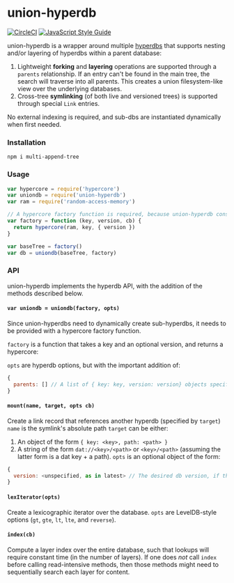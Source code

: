 # union-hyperdb
[![CircleCI](https://circleci.com/gh/andrewosh/union-hyperdb.svg?style=svg)](https://circleci.com/gh/andrewosh/union-hyperdb)
[![JavaScript Style Guide](https://img.shields.io/badge/code_style-standard-brightgreen.svg)](https://standardjs.com)

union-hyperdb is a wrapper around multiple [hyperdbs](https://github.com/mafintosh/hyperdb) that supports nesting and/or layering of hyperdbs within a parent database:

1. Lightweight __forking__ and __layering__ operations are supported through a `parents` relationship. If an entry can't be found in the main tree, the search will traverse into all parents. This creates a union filesystem-like view over the underlying databases.
2. Cross-tree __symlinking__ (of both live and versioned trees) is supported through special `Link` entries. 

No external indexing is required, and sub-dbs are instantiated dynamically when first needed.

### Installation
`npm i multi-append-tree`

### Usage

```js
var hypercore = require('hypercore')
var uniondb = require('union-hyperdb')
var ram = require('random-access-memory')

// A hypercore factory function is required, because union-hyperdb constructs hyperdbs dynamically.
var factory = function (key, version, cb) {
  return hypercore(ram, key, { version })
}

var baseTree = factory()
var db = uniondb(baseTree, factory)
```

### API
union-hyperdb implements the hyperdb API, with the addition of the methods described below.

#### `var uniondb = uniondb(factory, opts)`

Since union-hyperdbs need to dynamically create sub-hyperdbs, it needs to be provided with a hypercore factory function.

`factory` is a function that takes a key and an optional version, and returns a hypercore:

`opts` are hyperdb options, but with the important addition of:
```js
{ 
  parents: [] // A list of { key: key, version: version} objects specifying parent append-trees.
}
```

#### `mount(name, target, opts cb)`

Create a link record that references another hyperdb (specified by `target`)
`name` is the symlink's absolute path
`target` can be either:
1. An object of the form `{ key: <key>, path: <path> }`
2. A string of the form `dat://<key>/<path>` or `<key>/<path>` (assuming the latter form is a dat key + a path).
`opts` is an optional object of the form:
```js
{
  version: <unspecified, as in latest> // The desired db version, if the link should be versioned (static).
}
```

#### `lexIterator(opts)`

Create a lexicographic iterator over the database. 
`opts` are LevelDB-style options (`gt`, `gte`, `lt`, `lte`, and `reverse`).

#### `index(cb)`

Compute a layer index over the entire database, such that lookups will require constant time (in the number of layers). If one does *not* call `index` before calling read-intensive methods, then those methods might need to sequentially search each layer for content.
